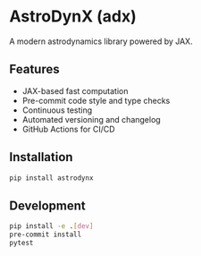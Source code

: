 # AstroDynX (adx)

A modern astrodynamics library powered by JAX.

## Features
- JAX-based fast computation
- Pre-commit code style and type checks
- Continuous testing
- Automated versioning and changelog
- GitHub Actions for CI/CD

## Installation
```bash
pip install astrodynx
```

## Development
```bash
pip install -e .[dev]
pre-commit install
pytest
```
